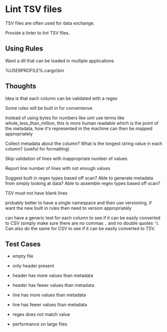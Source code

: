 # Lint TSV files

TSV files are often used for data exchange.

Provide a linter to lint TSV files.

## Using Rules

Want a dll that can be loaded in multiple applications

%USERPROFILE%\.cargo\bin

## Thoughts

Idea is that each column can be validated with a regex

Some rules will be built in for convenienve

Instead of using bytes for numbers like uint use terms like whole_less_than_million, this is more human readable which is the point of the metadata, how it's represented in the machine can then be mapped appropriately

Collect metadata about the column? What is the longest string value in each column? (useful for formatting)

Skip validation of lines with inappropriate number of values

Report line number of lines with not enough values

Suggest built in regex types based off scan? Able to generate metadata from simply looking at data? Able to assemble regex types based off scan?

TSV must not have blank lines


probably better to have a single namespace and then use versioning, if want the new built in rules then need to version appropriately

can have a generic test for each column to see if it can be easily converted to CSV (simply make sure there are no commas `,` and no double quotes `"`). Can also do the same for CSV to see if it can be easily converted to TSV.

## Test Cases

- empty file
- only header present
- header has more values than metadata
- header has fewer values than metadata
- line has more values than metadata
- line has fewer values than metadata
- regex does not match value

- performance on large files
